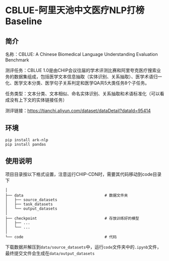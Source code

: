 # CBLUE-阿里天池中文医疗NLP打榜Baseline

## 简介

名称：CBLUE: A Chinese Biomedical Language Understanding Evaluation Benchmark

测评任务：CBLUE 1.0是由CHIP会议往届的学术评测比赛和阿里夸克医疗搜索业务的数据集组成，包括医学文本信息抽取（实体识别、关系抽取）、医学术语归一化、医学文本分类、医学句子关系判定和医学QA共5大类任务8个子任务。

任务类型：文本分类、文本相似、命名实体识别、关系抽取和术语标准化（可以看成没有上下文的实体链接任务）

测评链接：https://tianchi.aliyun.com/dataset/dataDetail?dataId=95414

## 环境

```
pip install ark-nlp
pip install pandas
```

## 使用说明

项目目录按以下格式设置，注意运行CHIP-CDN时，需要其代码移动到code目录下

```shell
│
├── data                                    # 数据文件夹
│   ├── source_datasets                     
│   ├── task_datasets           
│   └── output_datasets                           
│
├── checkpoint                              # 存放训练好的模型
│   ├── ...           
│   └── ...                                      
│
└── code                                    # 代码
```


下载数据并解压到`data/source_datasets`中，运行`code`文件夹中的`.ipynb`文件，最终提交文件会生成在`data/output_datasets`

